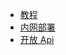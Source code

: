 - [教程](/documents/index.md)
- [内网部署](/devops/index.md)
- [开放 Api](https://newset.github.io/yapi/openapi-doc.html)
